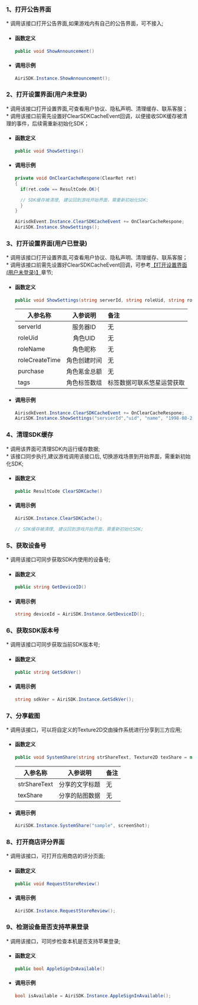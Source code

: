 ### 1、打开公告界面
\* 调用该接口打开公告界面,如果游戏内有自己的公告界面，可不接入;

- #### 函数定义
    ```cs
    public void ShowAnnouncement()
    ```
- #### 调用示例

    ```cs
    AiriSDK.Instance.ShowAnnouncement();
    ```

### 2、打开设置界面(用户未登录)
<span id = "settings"/>

\* 调用该接口打开设置界面,可查看用户协议、隐私声明、清理缓存、联系客服；<br/>
\* 调用该接口前需先设置好ClearSDKCacheEvent回调，以便接收SDK缓存被清理的事件，后续需重新初始化SDK；

- #### 函数定义
    ```cs
    public void ShowSettings()
    ```
- #### 调用示例

    ```cs
    private void OnClearCacheRespone(ClearRet ret)
    {
      if(ret.code == ResultCode.OK){

      // SDK缓存被清理, 建议回到游戏开始界面，需重新初始化SDK;
      }
    }

    AirisdkEvent.Instance.ClearSDKCacheEvent += OnClearCacheRespone;
    AiriSDK.Instance.ShowSettings();
    ```

### 3、打开设置界面(用户已登录)
\* 调用该接口打开设置界面,可查看用户协议、隐私声明、清理缓存、联系客服；<br/>
\* 调用该接口前需先设置好ClearSDKCacheEvent回调，可参考[【打开设置界面(用户未登录)】](#settings)章节;

- #### 函数定义
    ```cs
    public void ShowSettings(string serverId, string roleUid, string roleName, string roleCreateTime, int purchase, string[] tags)
    ```

    入参名称|入参说明|备注
    ---|:--:|:--|
    serverId| 服务器ID|无 |
    roleUid| 角色UID|无 |
    roleName| 角色昵称|无 |
    roleCreateTime| 角色创建时间|无 |
    purchase| 角色氪金总额|无 |
    tags| 角色标签数组| 标签数据可联系悠星运营获取 |

- #### 调用示例

    ```cs
    AirisdkEvent.Instance.ClearSDKCacheEvent += OnClearCacheRespone;
    AiriSDK.Instance.ShowSettings("servierId","uid", "name", "1998-08-25", 100, new string[0]);
    ```

### 4、清理SDK缓存
\* 调用该界面可清理SDK内运行缓存数据;<br/>
\* 该接口同步执行,建议游戏调用该接口后, 切换游戏场景到开始界面，需重新初始化SDK;

- #### 函数定义
    ```cs
    public ResultCode ClearSDKCache()
    ```

- #### 调用示例

    ```cs
    AiriSDK.Instance.ClearSDKCache();

    // SDK缓存被清理, 建议回到游戏开始界面，需重新初始化SDK;
    ```

### 5、获取设备号
\* 调用该接口可同步获取SDK内使用的设备号;

- #### 函数定义
    ```cs
    public string GetDeviceID()
    ```

- #### 调用示例

    ```cs
    string deviceId = AiriSDK.Instance.GetDeviceID();
    ```

### 6、获取SDK版本号
\* 调用该接口可同步获取当前SDK版本号;

- #### 函数定义
    ```cs
    public string GetSdkVer()
    ```

- #### 调用示例

    ```cs
    string sdkVer = AiriSDK.Instance.GetSdkVer();
    ```

### 7、分享截图
\* 调用该接口，可以将自定义的Texture2D交由操作系统进行分享到三方应用;

- #### 函数定义
    ```cs
    public void SystemShare(string strShareText, Texture2D texShare = null)
    ```

    入参名称|入参说明|备注
    ---|:--:|:--|
    strShareText| 分享的文字标题|无 |
    texShare| 分享的贴图数据 |无|


- #### 调用示例
    ```cs
    AiriSDK.Instance.SystemShare("sample", screenShot);
    ```

### 8、打开商店评分界面
\* 调用该接口，可打开应用商店的评分页面;

- #### 函数定义
    ```cs
    public void RequestStoreReview()
    ```

- #### 调用示例
    ```cs
    AiriSDK.Instance.RequestStoreReview();
    ```

### 9、检测设备是否支持苹果登录
\* 调用该接口，可同步检查本机是否支持苹果登录;

- #### 函数定义
    ```cs
    public bool AppleSignInAvailable()
    ```

- #### 调用示例
    ```cs
    bool isAvailable = AiriSDK.Instance.AppleSignInAvailable();
    ```

